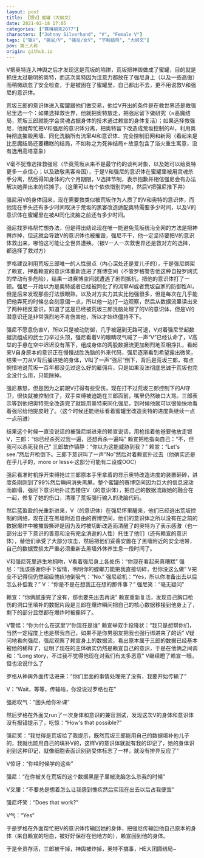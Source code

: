 ```yaml
---
layout: post
title: 【银V】蜜罐（大纲文）
date: 2021-02-18 17:05
categories: ["赛博朋克2077"]
characters: ["Johnny Silverhand", "V", "Female V"]
tags: ["银V", "强尼/V", "强尼/女V", "节制结局", "大纲文"]
pov: 第三人称
origin: github.io
---
```


V把奥特连入神舆之后才发现这是荒坂的陷阱，荒坂把神舆做成了蜜罐，目的就是抓住太过聪明的奥特，而这次奥特因为注意力都放在了强尼身上（以及一些高傲）而稍微疏忽了安全检查，于是被困在了蜜罐里，自己都出不去，更不用说救V和强尼的意识体。

荒坂三郎的意识体进入蜜罐跟他们做交易，他给V开出的条件是在救世界还是救强尼里选一个：如果选择救世界，他就把奥特放走，把强尼留下做研究（≈恶魔结局，荒坂三郎就能学会灵魂占据身体的技术通过赖宣的身体复活）；如果选择救强尼，他就帮忙把V和强尼的意识体分离，把奥特留下改造成荒坂控制的AI，利用奥特彻底摧毁黑墙、同化洗脑所有流窜AI和意识体、完全控制旧网和新网（看起来是比恶魔结局还要糟糕的结局，不如称之为死神结局←故意包含了浴火重生寓意，没有选用高塔意象）

V毫不犹豫选择救强尼（毕竟荒坂从来不是最守约的谈判对象，以及她可以给奥特更多一点信心；以及致敬黑客帝国），于是V和强尼的意识体在蜜罐里被用灵魂杀手分离，然后得知身体的六个月期限，V选择节制，表示抱歉并相信强尼会有办法解决她弄出来的烂摊子。（这里可以有个依依惜别的吻，然后V把强尼推下井）

强尼用V的身体回来，现在需要救类似被荒坂作为人质了的V和奥特的意识体，而他现在手头还有多少时间取决于荒坂的黑客改造适配奥特需要多少时间，以及V的意识体在蜜罐里在被AI同化洗脑之前还有多少时间。

强尼找罗格帮忙想办法，但是得出结论现在唯一能避免荒坂统治全网的方法是把神舆炸掉，但这就会导致V的意识体也被摧毁，强尼不干，他一定坚持要把V的意识体救出来，哪怕这可能让全世界遭殃。（银V一人一次救世界还是救对方的选择，都选择了救对方）

罗格建议利用荒坂三郎唯一的人性弱点（内心深处还是爱儿子的），于是强尼绑架了赖宣，押着赖宣的意识体重新连进了赛博空间（不管罗格警告他这种自投罗网式的举动有多危险），结果一进赛博空间就遭遇了剧烈抵抗，把他的意识体打了一顿。强尼一开始以为是奥特或者已经被同化了的流窜AI或者荒坂自家的防御性AI，但是后来发现那些打法很眼熟，以及对方实力其实比他强很多，但是每次在几乎能把他弄死的时候总会刻意偏一点，所以他一边打一边观察，然后从数据流里读出来了两种相反意识，知道了这是已经被荒坂三郎洗脑处理了的V的意识体，但是V的潜意识还是非常强烈地不肯伤害他，所以才始终僵持不下。

强尼不愿意伤害V，所以只是被动防御，几乎被逼到无路可退，V对着强尼举起数据流组成的武士刀举过头顶，强尼看着V的眼睛叹气喊了一声“V”已经认命了，V高举的手悬在空中迟迟没有落下，组成身体的两股数据流更加剧烈地互相挣扎，看起来V自身原本的意识正在慢慢战胜洗脑的外来代码，强尼逐渐看到希望露出微笑，结果一刀从V背后捅进她的身体，V叫了一声“强尼”倒下，背后是荒坂三郎，有点惋惜地说荒坂一百年都没见过这么好的雇佣兵，只是如果没法彻底忠诚于荒坂也完全没什么用，只能除掉。

强尼暴怒，但是因为之前跟V打得有些受伤，现在打不过荒坂三郎控制下的AI守卫，很快就被控制住了，双手束缚被迫跪在三郎面前，嘴里仍然破口大骂。三郎表示等到他把奥特完全改造完了就能用奥特来同化强尼，到时候他就可以很愉快地看着强尼给他提皮鞋了。（这个时候还能继续看着蜜罐里改造奥特的进度条继续一点一点前进）

结果这个时候一直没说话的被强尼绑进来的赖宣说话，用枪指着他爸要他放走银V，三郎：“你已经杀死过我一遍，还想再杀一遍吗” 赖宣把枪指向自己：“不，但我可以杀死我自己” 三郎故作镇静：“你以为这能威胁到我？” 赖宣：“Let's see.”然后开枪倒下。三郎下意识叫了一声“No”然后对着赖宣扑过去（他确实还是在乎儿子的，more or less←这部分可能有二设或OOC）

强尼看准时机挣开束缚抢过三郎原本手里拿着的显示奥特改造进度的装置砸碎，进度条刚刚到了99%然后瞬间消失黑屏。整个蜜罐的赛博空间因为巨大的信息波动而崩塌，强尼下意识地扑过去搂住V（的意识体），把自己的数据流跟她的融合在一起，修复了她的伤口，清理了荒坂强行输入的洗脑代码。

然后蓝盈盈的光重新进来，V（的意识体）在强尼怀里醒来，他们已经逃出荒坂控制的网络，现在正在黑墙附近自由的赛博空间，他们的意识体之所以没有在之前的数据爆炸中被摧毁撕碎是因为及时被切断改造而清醒了的奥特为了表示感激（也一部分出于下意识的善意和没有完全消逝的人性）托住了他们（还有赖宣的意识体），替他们承受了大部分攻击，然后把他们妥善安置在了黑墙附近的安全地带，自己的数据受损太严重必须重新去黑墙外休养生息一段时间了。

V和强尼死里逃生地拥吻，V看着强尼身上各处伤：“你现在看起来真糟糕” 强尼：“我该感谢你手下留情，明明你的螳螂刀能把我直接切碎，但你没这么做” V完全不记得但仍然超级愧疚地倒吸气：“No.” 强尼趁机：“Yes，所以你准备出去以后怎么补偿我？” V：“你是不是在想我正在想的那件事？” 强尼笑：“毫无疑问” 

赖宣：“你俩腻歪完了没有，那也要先出去再说” 赖宣重新复活，发现自己胸口枪伤的洞口里填补的数据片段是三郎在爆炸瞬间把自己的核心数据移接到他身上了，剩下的部分显然都在爆炸时被撕碎了。

V警惕：“你为什么在这里”/“你现在是谁” 赖宣举双手投降状：“我只是想帮你们，当然一定程度上也是帮我自己，如果不是你男朋友把我也强行绑进来了的话” V疑问地看向强尼，强尼观察了赖宣身上的数据流，看出原本属于三郎的数据已经基本被他的稀释了，证明了现在的主体确实仍然是赖宣自己的意识，于是在他俩之间调和：“Long story，不过我不觉得他现在对我们有太多恶意” V继续瞪了赖宣一眼，但也没说什么了

罗格从神舆外面传话进来：“你们里面的事情处理完了没有，我要开始传输了”

V：“Wait，等等，传输啥，你没说过罗格也在”

强尼叹气：“回头给你补课”

然后罗格在外面又run了一次身体和意识的兼容测试，发现这次V的身体和意识体没有报错提示了，吃惊：“How's that possible?”

强尼笑：“我觉得是荒坂给了我提示，既然荒坂三郎能用自己的数据填补他儿子的，我就也能用自己的填补V的，这样V的意识体就就有我的印记了，她的身体识别到这种印记，就像细胞表面识别到受体标志了一样，就没有排异反应了”

V惊讶：“你啥时候学的这些”

强尼：“在你被关在荒坂的这个数据黑屋子里被洗脑怎么杀我的时候”

V叉腰：“不要总是想着怎么让我感到愧疚然后实现在出去以后占我便宜”

强尼坏笑：“Does that work?”

V气：“Yes”

于是罗格在外面帮忙把V的意识体传输回她的身体，把强尼传输回他自己原本的身体（来自赖宣的坦白，被好好保存在他地方的），赖宣回到他的身体。

于是全员存活，三郎被干掉，神舆被炸掉，奥特不搞事，HE大团圆结局\~
